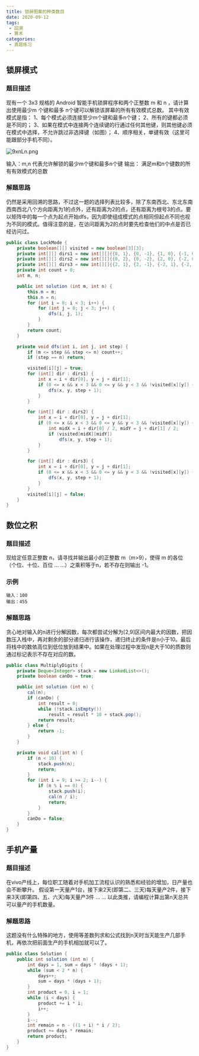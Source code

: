 ```yaml
---
title: 锁屏图案的种类数目
date: 2020-09-12
tags: 
 - 回溯
 - 算术
categories:
 - 真题练习
---
```


## 锁屏模式
### 题目描述
现有一个 3x3 规格的 Android 智能手机锁屏程序和两个正整数 m 和 n ，请计算出使用最少m 个键和最多 n个键可以解锁该屏幕的所有有效模式总数。
其中有效模式是指：
1、每个模式必须连接至少m个键和最多n个键；
2、所有的键都必须是不同的；
3、如果在模式中连接两个连续键的行通过任何其他键，则其他键必须在模式中选择，不允许跳过非选择键（如图）；
4、顺序相关，单键有效（这里可能跟部分手机不同）。

![9xnLn.png](https://wx1.sbimg.cn/2020/09/12/9xnLn.png)

输入：m,n
代表允许解锁的最少m个键和最多n个键
输出：
满足m和n个键数的所有有效模式的总数

### 解题思路
仍然是采用回溯的思路，不过这一题的选择列表比较多，除了东南西北、东北东南西南西北八个方向距离为1的点外，还有距离为2的点，还有距离为根号3的点。要以矩阵中的每一个点为起点开始dfs，因为即使组成模式的点相同但起点不同也视为不同的模式。值得注意的是，在访问距离为2的点时要先检查他们的中点是否已经访问过。
```java
public class LockMode {
    private boolean[][] visited = new boolean[3][3];
    private int[][] dirs1 = new int[][]{{0, 1}, {0, -1}, {1, 0}, {-1, 0}, {1, -1}, {1, 1}, {-1, 1}, {-1, -1}};
    private int[][] dirs2 = new int[][]{{0, 2}, {0, -2}, {2, 0}, {-2, 0}, {2, -2}, {2, 2}, {-2, 2}, {-2, -2}};
    private int[][] dirs3 = new int[][]{{2, 1}, {2, -1}, {-2, 1}, {-2, -1}, {1, 2}, {1, -2}, {-1, 2}, {-1, -2}};
    private int count = 0;
    int m, n;

    public int solution (int m, int n) {
        this.m = m;
        this.n = n;
        for (int i = 0; i < 3; i++) {
            for (int j = 0; j < 3; j++) {
                dfs(i, j, 1);
            }
        }
        return count;
    }

    private void dfs(int i, int j, int step) {
        if (m <= step && step <= n) count++;
        if (step == n) return;

        visited[i][j] = true;
        for (int[] dir : dirs1) {
            int x = i + dir[0], y = j + dir[1];
            if (0 <= x && x < 3 && 0 <= y && y < 3 && !visited[x][y]) {
                dfs(x, y, step + 1);
            }
        }

        for (int[] dir : dirs2) {
            int x = i + dir[0], y = j + dir[1];
            if (0 <= x && x < 3 && 0 <= y && y < 3 && !visited[x][y]) {
                int midX = i + dir[0] / 2, midY = j + dir[1] / 2;
                if (visited[midX][midY])
                    dfs(x, y, step + 1);
            }
        }

        for (int[] dir : dirs3) {
            int x = i + dir[0], y = j + dir[1];
            if (0 <= x && x < 3 && 0 <= y && y < 3 && !visited[x][y]) {
                dfs(x, y, step + 1);
            }
        }
        visited[i][j] = false;
    }
}
```

## 数位之积
### 题目描述
现给定任意正整数 n，请寻找并输出最小的正整数 m（m>9），使得 m 的各位（个位、十位、百位 ... ...）之乘积等于n，若不存在则输出 -1。

### 示例
```
输入：100
输出：455
```

### 解题思路
贪心地对输入的n进行分解因数，每次都尝试分解为[2,9]区间内最大的因数，把因数压入栈中，再对剩余的部分递归进行该操作，递归终止的条件是n小于10。最后将栈中的数依高位到低位放到结果中。如果在处理过程中发现n是大于10的质数则通过标记表示不存在对应的数。
```java
public class MultiplyDigits {
    private Deque<Integer> stack = new LinkedList<>();
    private boolean canDo = true;

    public int solution (int n) {
        cal(n);
        if (canDo) {
            int result = 0;
            while (!stack.isEmpty())
                result = result * 10 + stack.pop();
            return result;
        } else {
            return -1;
        }
    }

    private void cal(int n) {
        if (n < 10) {
            stack.push(n);
            return;
        }
        for (int i = 9; i >= 2; i--) {
            if (n % i == 0) {
                stack.push(i);
                cal(n / i);
                return;
            }
        }
        canDo = false;
    }
}
```

## 手机产量
### 题目描述
在vivo产线上，每位职工随着对手机加工流程认识的熟悉和经验的增加，日产量也会不断攀升。
假设第一天量产1台，接下来2天(即第二、三天)每天量产2件，接下来3天(即第四、五、六天)每天量产3件 ... ... 
以此类推，请编程计算出第n天总共可以量产的手机数量。

### 解题思路
这题没有什么特殊的地方，使用等差数列求和公式找到n天时当天能生产几部手机，再依次把前面生产的手机相加就可以了。
```java
public class Solution {
    public int solution (int n) {
        int days = 1, sum = days * (days + 1);
        while (sum < 2 * n) {
            days++;
            sum = days * (days + 1);
        }
        int product = 0, i = 1;
        while (i < days) {
            product += i * i;
            i++;
        }
        i--;
        int remain = n - ((1 + i) * i / 2);
        product += days * remain;
        return product;
    }
}
```